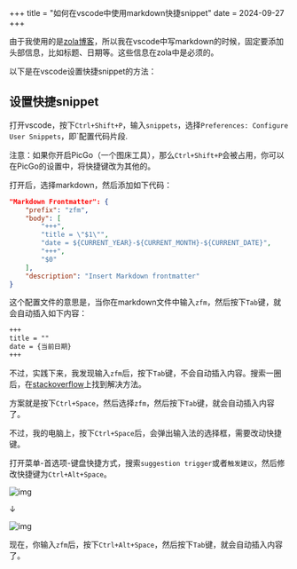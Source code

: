 +++
title = "如何在vscode中使用markdown快捷snippet"
date = 2024-09-27
+++

由于我使用的是[zola博客](@/blog/zola.md)，所以我在vscode中写markdown的时候，固定要添加头部信息，比如标题、日期等。这些信息在zola中是必须的。

以下是在vscode设置快捷snippet的方法：

## 设置快捷snippet
打开vscode，按下`Ctrl+Shift+P`，输入`snippets`，选择`Preferences: Configure User Snippets`，即`配置代码片段.

注意：如果你开启PicGo（一个图床工具），那么`Ctrl+Shift+P`会被占用，你可以在PicGo的设置中，将快捷键改为其他的。

打开后，选择markdown，然后添加如下代码：
```json
"Markdown Frontmatter": {
    "prefix": "zfm",
    "body": [
        "+++",
        "title = \"$1\"",
        "date = ${CURRENT_YEAR}-${CURRENT_MONTH}-${CURRENT_DATE}",
        "+++",
        "$0"
    ],
    "description": "Insert Markdown frontmatter"
}
```

这个配置文件的意思是，当你在markdown文件中输入`zfm`，然后按下`Tab`键，就会自动插入如下内容：
```markdown
+++
title = ""
date = {当前日期}
+++
```

不过，实践下来，我发现输入`zfm`后，按下`Tab`键，不会自动插入内容。搜索一圈后，在[stackoverflow](https://stackoverflow.com/questions/32703317/how-to-activate-markdown-user-snippets-in-visual-studio-code)上找到解决方法。

方案就是按下`Ctrl+Space`，然后选择`zfm`，然后按下`Tab`键，就会自动插入内容了。

不过，我的电脑上，按下`Ctrl+Space`后，会弹出输入法的选择框，需要改动快捷键。

打开菜单-首选项-键盘快捷方式，搜索`suggestion trigger`或者`触发建议`，然后修改快捷键为`Ctrl+Alt+Space`。

![img](https://linxz-aliyun.oss-cn-shenzhen.aliyuncs.com/images/202409271039336.png)

↓

![img](https://linxz-aliyun.oss-cn-shenzhen.aliyuncs.com/images/20240927104236.png)

现在，你输入`zfm`后，按下`Ctrl+Alt+Space`，然后按下`Tab`键，就会自动插入内容了。
